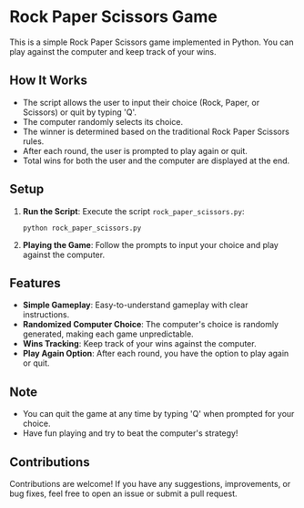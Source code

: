 # Rock Paper Scissors Game

This is a simple Rock Paper Scissors game implemented in Python. You can play against the computer and keep track of your wins.

## How It Works

- The script allows the user to input their choice (Rock, Paper, or Scissors) or quit by typing 'Q'.
- The computer randomly selects its choice.
- The winner is determined based on the traditional Rock Paper Scissors rules.
- After each round, the user is prompted to play again or quit.
- Total wins for both the user and the computer are displayed at the end.

## Setup

1. **Run the Script**: Execute the script `rock_paper_scissors.py`:

    ```
    python rock_paper_scissors.py
    ```

2. **Playing the Game**: Follow the prompts to input your choice and play against the computer.

## Features

- **Simple Gameplay**: Easy-to-understand gameplay with clear instructions.
- **Randomized Computer Choice**: The computer's choice is randomly generated, making each game unpredictable.
- **Wins Tracking**: Keep track of your wins against the computer.
- **Play Again Option**: After each round, you have the option to play again or quit.

## Note

- You can quit the game at any time by typing 'Q' when prompted for your choice.
- Have fun playing and try to beat the computer's strategy!

## Contributions

Contributions are welcome! If you have any suggestions, improvements, or bug fixes, feel free to open an issue or submit a pull request.

